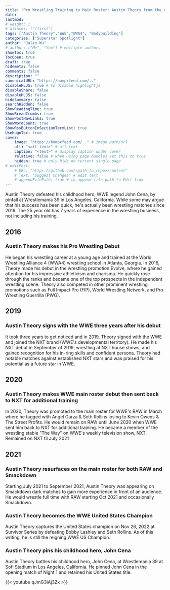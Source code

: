 ```yaml
---
title: "Pro Wrestling Training to Main Roster: Austin Theory from the WWE"
date:
lastmod:
# weight: 1
# aliases: ["/first"]
tags: ["Austin Theory","WWE","WWA4", "Bodybuilding"]
categories: ["Superstar Spotlight"]
author: "Jalen Wu"
# author: ["Me", "You"] # multiple authors
showToc: true
TocOpen: true
draft: true
hidemeta: false
comments: false
description: ""
canonicalURL: "https://bumpxfeed.com/.."
disableHLJS: true # to disable highlightjs
disableShare: false
disableHLJS: false
hideSummary: false
searchHidden: false
ShowReadingTime: true
ShowBreadCrumbs: true
ShowPostNavLinks: true
ShowWordCount: true
ShowRssButtonInSectionTermList: true
UseHugoToc: true
cover:
    image: "https://bumpxfeed.com/.." # image path/url
    alt: "<alt text>" # alt text
    caption: "<text>" # display caption under cover
    relative: false # when using page bundles set this to true
    hidden: true # only hide on current single page
# editPost:
    # URL: "https://github.com/<path_to_repo>/content"
    # Text: "Suggest Changes" # edit text
    # appendFilePath: true # to append file path to Edit link
---
```


Austin Theory defeated his childhood hero, WWE legend John Cena, by pinfall at Wrestlemania 39 in Los Angeles, California. While some may argue that his success has been quick, he's actually been wrestling matches since 2016. The 25 year old has 7 years of experience in the wrestling business, not including his training. 

## 2016 
### Austin Theory makes his Pro Wrestling Debut
He began his wrestling career at a young age and trained at the World Wrestling Alliance 4 (WWA4) wrestling school in Atlanta, Georgia. In 2016, Theory made his debut in the wrestling promotion Evolve, where he gained attention for his impressive athleticism and charisma. He quickly rose through the ranks and became one of the top prospects in the independent wrestling scene. Theory also competed in other prominent wrestling promotions such as Full Impact Pro (FIP), World Wrestling Network, and Pro Wrestling Guerrilla (PWG).

## 2019
### Austin Theory signs with the WWE three years after his debut
It took three years to get noticed and in 2019, Theory signed with the WWE and joined the NXT brand (WWE's developmental territory). He made his NXT debut in September of 2019, wrestling at NXT house shows, and gained recognition for his in-ring skills and confident persona. Theory had notable matches against established NXT stars and was praised for his potential as a future star in WWE.

## 2020
### Austin Theory makes WWE main roster debut then sent back to NXT for additional training
In 2020, Theory was promoted to the main roster for WWE's RAW in March where he tagged with Angel Garza & Seth Rollins losing to Kevin Owens & The Street Profits. He would remain on RAW until June 2020 when WWE sent him back to NXT for additional training. He became a member of the wrestling stable "The Way" on WWE's weekly television show, NXT. Remained on NXT til July 2021

## 2021 
### Austin Theory resurfaces on the main roster for both RAW and Smackdown
Starting July 2021 to September 2021, Austin Theory was appearing on Smackdown dark matches to gain more experience in front of an audience. He would wrestle full time with RAW starting Oct 2021 and occasionally Smackdown.

### Austin Theory becomes the WWE United States Champion
Austin Theory captures the United States champion on Nov 26, 2022 at Survivor Series by defeating Bobby Lashley and Seth Rollins. As of this writing, he is still the reigning WWE US Champion.

### Austin Theory pins his childhood hero, John Cena
Austin Theory battles his childhood hero, John Cena, at Wrestlemania 39 at Sofi Stadium in Los Angeles, California. He pinned John Cena in the opening match of Night 1 and retained his United States title.

{{< youtube qJmG3iAj3Zk >}}